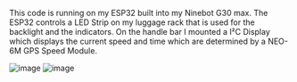 This code is running on my ESP32 built into my Ninebot G30 max.
The ESP32 controls a LED Strip on my luggage rack that is used for the backlight and the indicators. On the handle bar I mounted a I²C Display which displays the current speed and time which are determined by a NEO-6M GPS Speed Module.

![image](https://github.com/oliver-koss/escooter-blinker/assets/39134647/49112e6d-bd27-4155-881c-f31d27f3b6c9)
![image](https://github.com/oliver-koss/escooter-blinker/assets/39134647/5b397241-0645-497d-954d-f3757b60bcf2)
